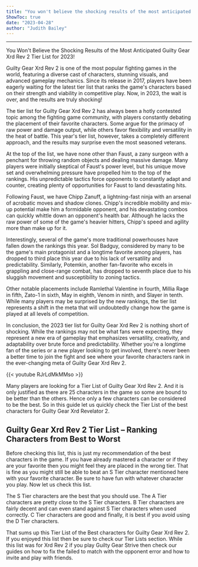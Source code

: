 ```yaml
---
title: "You won't believe the shocking results of the most anticipated Guilty Gear Xrd Rev 2 Tier List for 2023!"
ShowToc: true 
date: "2023-04-28"
author: "Judith Bailey"
---
```

*****
You Won't Believe the Shocking Results of the Most Anticipated Guilty Gear Xrd Rev 2 Tier List for 2023!

Guilty Gear Xrd Rev 2 is one of the most popular fighting games in the world, featuring a diverse cast of characters, stunning visuals, and advanced gameplay mechanics. Since its release in 2017, players have been eagerly waiting for the latest tier list that ranks the game's characters based on their strength and viability in competitive play. Now, in 2023, the wait is over, and the results are truly shocking!

The tier list for Guilty Gear Xrd Rev 2 has always been a hotly contested topic among the fighting game community, with players constantly debating the placement of their favorite characters. Some argue for the primacy of raw power and damage output, while others favor flexibility and versatility in the heat of battle. This year's tier list, however, takes a completely different approach, and the results may surprise even the most seasoned veterans.

At the top of the list, we have none other than Faust, a zany surgeon with a penchant for throwing random objects and dealing massive damage. Many players were initially skeptical of Faust's power level, but his unique move set and overwhelming pressure have propelled him to the top of the rankings. His unpredictable tactics force opponents to constantly adapt and counter, creating plenty of opportunities for Faust to land devastating hits.

Following Faust, we have Chipp Zanuff, a lightning-fast ninja with an arsenal of acrobatic moves and shadow clones. Chipp's incredible mobility and mix-up potential make him a formidable opponent, and his devastating combos can quickly whittle down an opponent's health bar. Although he lacks the raw power of some of the game's heavier hitters, Chipp's speed and agility more than make up for it.

Interestingly, several of the game's more traditional powerhouses have fallen down the rankings this year. Sol Badguy, considered by many to be the game's main protagonist and a longtime favorite among players, has dropped to third place this year due to his lack of versatility and predictability. Similarly, Potemkin, another fan-favorite who excels in grappling and close-range combat, has dropped to seventh place due to his sluggish movement and susceptibility to zoning tactics.

Other notable placements include Ramlethal Valentine in fourth, Millia Rage in fifth, Zato-1 in sixth, May in eighth, Venom in ninth, and Slayer in tenth. While many players may be surprised by the new rankings, the tier list represents a shift in the meta that will undoubtedly change how the game is played at all levels of competition.

In conclusion, the 2023 tier list for Guilty Gear Xrd Rev 2 is nothing short of shocking. While the rankings may not be what fans were expecting, they represent a new era of gameplay that emphasizes versatility, creativity, and adaptability over brute force and predictability. Whether you're a longtime fan of the series or a new player looking to get involved, there's never been a better time to join the fight and see where your favorite characters rank in the ever-changing meta of Guilty Gear Xrd Rev 2.

{{< youtube RJrLdMkMMso >}} 



Many players are looking for a Tier List of Guilty Gear Xrd Rev 2. And it is only justified as there are 25 characters in the game so some are bound to be better than the others. Hence only a few characters can be considered to be the best. So in this guide let us quickly check the Tier List of the best characters for Guilty Gear Xrd Revelator 2.
 
## Guilty Gear Xrd Rev 2 Tier List – Ranking Characters from Best to Worst
 

 
Before checking this list, this is just my recommendation of the best characters in the game. If you have already mastered a character or if they are your favorite then you might feel they are placed in the wrong tier. That is fine as you might still be able to beat an S Tier character mentioned here with your favorite character. Be sure to have fun with whatever character you play. Now let us check this list.
 
The S Tier characters are the best that you should use. The A Tier characters are pretty close to the S Tier characters. B Tier characters are fairly decent and can even stand against S Tier characters when used correctly. C Tier characters are good and finally, it is best if you avoid using the D Tier characters.
 
That sums up this Tier List of the Best characters for Guilty Gear Xrd Rev 2. If you enjoyed this list then be sure to check our Tier Lists section. While this list was for Xrd Rev 2 if you play Guilty Gear Strive then check our guides on how to fix the failed to match with the opponent error and how to invite and play with friends.




